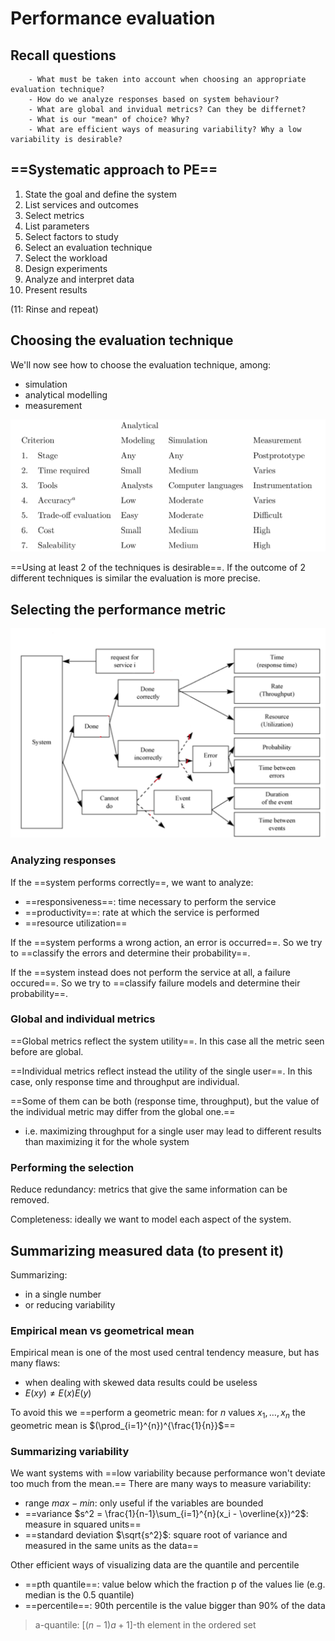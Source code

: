 # Performance evaluation 

## Recall questions
        - What must be taken into account when choosing an appropriate evaluation technique?
        - How do we analyze responses based on system behaviour?
        - What are global and invidual metrics? Can they be differnet?
        - What is our "mean" of choice? Why?
        - What are efficient ways of measuring variability? Why a low variability is desirable?

## ==Systematic approach to PE==

1. State the goal and define the system
2. List services and outcomes
3. Select metrics
4. List parameters
5. Select factors to study
6. Select an evaluation technique
7. Select the workload
8. Design experiments
9. Analyze and interpret data
10. Present results

(11: Rinse and repeat)

## Choosing the evaluation technique

We'll now see how to choose the evaluation technique, among:
- simulation
- analytical modelling
- measurement

![](../../../static/AN/criteria.png)

==Using at least 2 of the techniques is desirable==. If the outcome of 2 different techniques
is similar the evaluation is more precise.

## Selecting the performance metric

![](../../../static/AN/pmetrics.png)

### Analyzing responses

If the ==system performs correctly==, we want to analyze:
- ==responsiveness==: time necessary to perform the service
- ==productivity==: rate at which the service is performed
- ==resource utilization==

If the ==system performs a wrong action, an error is occurred==. So we try to ==classify the errors and determine their probability==.

If the ==system instead does not perform the service at all, a failure occured==. So we try to ==classify failure models and determine their probability==.

### Global and individual metrics

==Global metrics reflect the system utility==. In this case all the metric seen before are global.

==Individual metrics reflect instead the utility of the single user==. In this case, only response time and throughput are individual.

==Some of them can be both (response time, throughput), but the value of the individual metric may differ from the global one.==
- i.e. maximizing throughput for a single user may lead to different results than maximizing it for the whole system

### Performing the selection

Reduce redundancy: metrics that give the same information can be removed.

Completeness: ideally we want to model each aspect of the system.

## Summarizing measured data (to present it)

Summarizing:
- in a single number
- or reducing variability

### Empirical mean vs geometrical mean

Empirical mean is one of the most used central tendency measure, but has many flaws:
- when dealing with skewed data results could be useless
- $E(xy) \neq E(x) E(y)$
 
To avoid this we ==perform a geometric mean: for $n$ values $x_1, \ldots, x_n$ the geometric mean is $(\prod_{i=1}^{n})^{\frac{1}{n}}$==

### Summarizing variability

We want systems with ==low variability because performance won't deviate too much from the mean.==
There are many ways to measure variability:
- range $max - min$: only useful if the variables are bounded 
- ==variance $s^2 = \frac{1}{n-1}\sum_{i=1}^{n}(x_i - \overline{x})^2$: measure in squared units==
- ==standard deviation $\sqrt{s^2}$: square root of variance and measured in the same units as the data==

Other efficient ways of visualizing data are the quantile and percentile
- ==pth quantile==: value below which the fraction p of the values lie (e.g. median is the 0.5 quantile)
- ==percentile==: 90th percentile is the value bigger than 90% of the data

>a-quantile: $[(n-1)a + 1]$-th element in the ordered set

